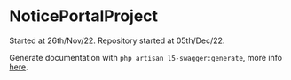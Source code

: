 # NoticePortalProject

Started at 26th/Nov/22. Repository started at 05th/Dec/22.

Generate documentation with `php artisan l5-swagger:generate`, more info [here](https://blog.quickadminpanel.com/laravel-api-documentation-with-openapiswagger/).
